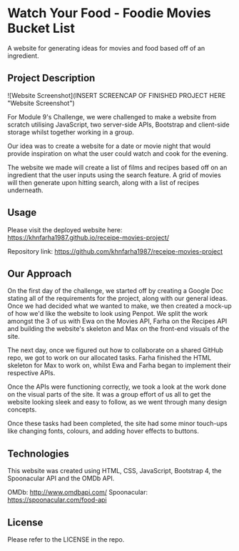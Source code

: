 # Watch Your Food - Foodie Movies Bucket List
A website for generating ideas for movies and food based off of an ingredient.

## Project Description
![Website Screenshot](INSERT SCREENCAP OF FINISHED PROJECT HERE "Website Screenshot")

For Module 9's Challenge, we were challenged to make a website from scratch utilising JavaScript, two server-side APIs, Bootstrap and client-side storage whilst together working in a group.

Our idea was to create a website for a date or movie night that would provide inspiration on what the user could watch and cook for the evening.

The website we made will create a list of films and recipes based off on an ingredient that the user inputs using the search feature. A grid of movies will then generate upon hitting search, along with a list of recipes underneath.

## Usage
Please visit the deployed website here: https://khnfarha1987.github.io/receipe-movies-project/

Repository link: https://github.com/khnfarha1987/receipe-movies-project

## Our Approach
On the first day of the challenge, we started off by creating a Google Doc stating all of the requirements for the project, along with our general ideas. Once we had decided what we wanted to make, we then created a mock-up of how we'd like the website to look using Penpot. We split the work amongst the 3 of us with Ewa on the Movies API, Farha on the Recipes API and building the website's skeleton and Max on the front-end visuals of the site.

The next day, once we figured out how to collaborate on a shared GitHub repo, we got to work on our allocated tasks. Farha finished the HTML skeleton for Max to work on, whilst Ewa and Farha began to implement their respective APIs.

Once the APIs were functioning correctly, we took a look at the work done on the visual parts of the site. It was a group effort of us all to get the website looking sleek and easy to follow, as we went through many design concepts.

Once these tasks had been completed, the site had some minor touch-ups like changing fonts, colours, and adding hover effects to buttons.

## Technologies
This website was created using HTML, CSS, JavaScript, Bootstrap 4, the Spoonacular API and the OMDb API. 

OMDb: http://www.omdbapi.com/
Spoonacular: https://spoonacular.com/food-api

## License
Please refer to the LICENSE in the repo.